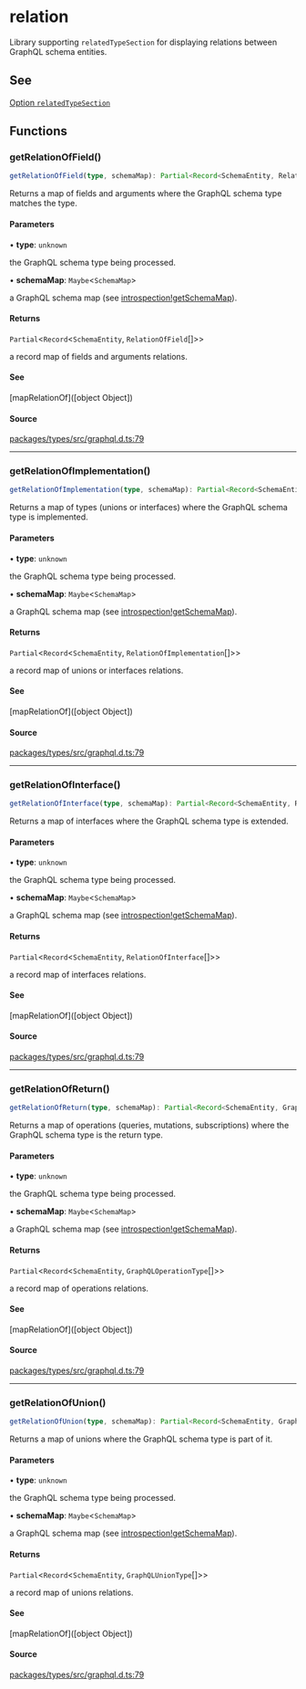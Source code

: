 # relation

Library supporting `relatedTypeSection` for displaying relations between GraphQL schema entities.

## See

[Option `relatedTypeSection`](https://graphql-markdown.github.io/docs/settings#printtypeoptions)

## Functions

### getRelationOfField()

```ts
getRelationOfField(type, schemaMap): Partial<Record<SchemaEntity, RelationOfField[]>>
```

Returns a map of fields and arguments where the GraphQL schema type matches the type.

#### Parameters

• **type**: `unknown`

the GraphQL schema type being processed.

• **schemaMap**: `Maybe`\<`SchemaMap`\>

a GraphQL schema map (see [introspection!getSchemaMap](introspection.md#getschemamap)).

#### Returns

`Partial`\<`Record`\<`SchemaEntity`, `RelationOfField`[]\>\>

a record map of fields and arguments relations.

#### See

[mapRelationOf]([object Object])

#### Source

[packages/types/src/graphql.d.ts:79](https://github.com/graphql-markdown/graphql-markdown/blob/4217d2c0/packages/types/src/graphql.d.ts#L79)

---

### getRelationOfImplementation()

```ts
getRelationOfImplementation(type, schemaMap): Partial<Record<SchemaEntity, RelationOfImplementation[]>>
```

Returns a map of types (unions or interfaces) where the GraphQL schema type is implemented.

#### Parameters

• **type**: `unknown`

the GraphQL schema type being processed.

• **schemaMap**: `Maybe`\<`SchemaMap`\>

a GraphQL schema map (see [introspection!getSchemaMap](introspection.md#getschemamap)).

#### Returns

`Partial`\<`Record`\<`SchemaEntity`, `RelationOfImplementation`[]\>\>

a record map of unions or interfaces relations.

#### See

[mapRelationOf]([object Object])

#### Source

[packages/types/src/graphql.d.ts:79](https://github.com/graphql-markdown/graphql-markdown/blob/4217d2c0/packages/types/src/graphql.d.ts#L79)

---

### getRelationOfInterface()

```ts
getRelationOfInterface(type, schemaMap): Partial<Record<SchemaEntity, RelationOfInterface[]>>
```

Returns a map of interfaces where the GraphQL schema type is extended.

#### Parameters

• **type**: `unknown`

the GraphQL schema type being processed.

• **schemaMap**: `Maybe`\<`SchemaMap`\>

a GraphQL schema map (see [introspection!getSchemaMap](introspection.md#getschemamap)).

#### Returns

`Partial`\<`Record`\<`SchemaEntity`, `RelationOfInterface`[]\>\>

a record map of interfaces relations.

#### See

[mapRelationOf]([object Object])

#### Source

[packages/types/src/graphql.d.ts:79](https://github.com/graphql-markdown/graphql-markdown/blob/4217d2c0/packages/types/src/graphql.d.ts#L79)

---

### getRelationOfReturn()

```ts
getRelationOfReturn(type, schemaMap): Partial<Record<SchemaEntity, GraphQLOperationType[]>>
```

Returns a map of operations (queries, mutations, subscriptions) where the GraphQL schema type is the return type.

#### Parameters

• **type**: `unknown`

the GraphQL schema type being processed.

• **schemaMap**: `Maybe`\<`SchemaMap`\>

a GraphQL schema map (see [introspection!getSchemaMap](introspection.md#getschemamap)).

#### Returns

`Partial`\<`Record`\<`SchemaEntity`, `GraphQLOperationType`[]\>\>

a record map of operations relations.

#### See

[mapRelationOf]([object Object])

#### Source

[packages/types/src/graphql.d.ts:79](https://github.com/graphql-markdown/graphql-markdown/blob/4217d2c0/packages/types/src/graphql.d.ts#L79)

---

### getRelationOfUnion()

```ts
getRelationOfUnion(type, schemaMap): Partial<Record<SchemaEntity, GraphQLUnionType[]>>
```

Returns a map of unions where the GraphQL schema type is part of it.

#### Parameters

• **type**: `unknown`

the GraphQL schema type being processed.

• **schemaMap**: `Maybe`\<`SchemaMap`\>

a GraphQL schema map (see [introspection!getSchemaMap](introspection.md#getschemamap)).

#### Returns

`Partial`\<`Record`\<`SchemaEntity`, `GraphQLUnionType`[]\>\>

a record map of unions relations.

#### See

[mapRelationOf]([object Object])

#### Source

[packages/types/src/graphql.d.ts:79](https://github.com/graphql-markdown/graphql-markdown/blob/4217d2c0/packages/types/src/graphql.d.ts#L79)
